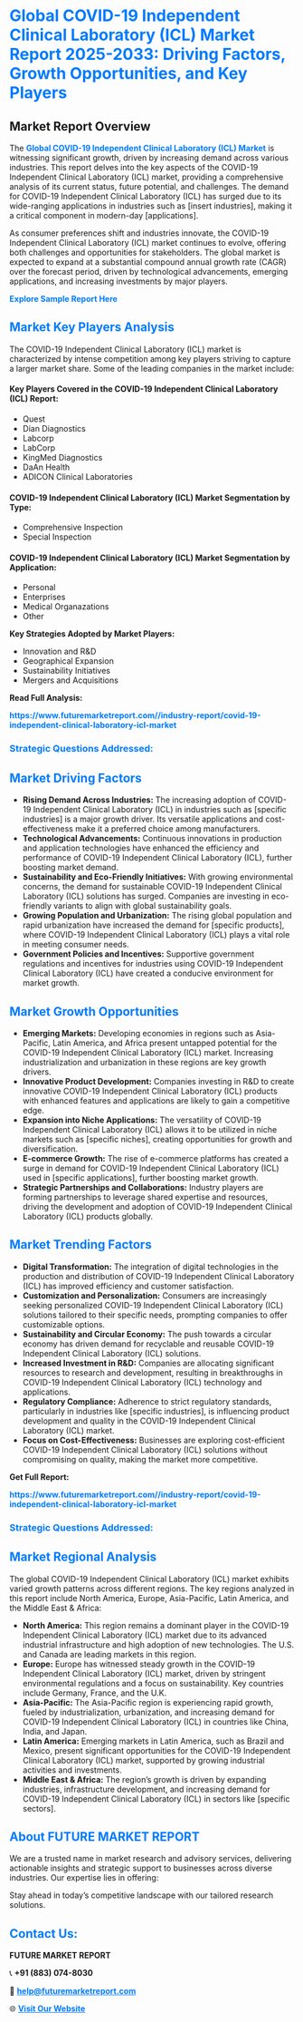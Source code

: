 <h1 style="color: #007BFF;">Global COVID-19 Independent Clinical Laboratory (ICL) Market Report 2025-2033: Driving Factors, Growth Opportunities, and Key Players</h1>

<section id="overview">
<h2>Market Report Overview</h2>
<p>The <a href="https://www.futuremarketreport.com//industry-report/covid-19-independent-clinical-laboratory-icl-market" style="color: #007BFF; text-decoration: none;"><strong>Global COVID-19 Independent Clinical Laboratory (ICL) Market</strong></a> is witnessing significant growth, driven by increasing demand across various industries. This report delves into the key aspects of the COVID-19 Independent Clinical Laboratory (ICL) market, providing a comprehensive analysis of its current status, future potential, and challenges. The demand for COVID-19 Independent Clinical Laboratory (ICL) has surged due to its wide-ranging applications in industries such as [insert industries], making it a critical component in modern-day [applications].</p>
<p>As consumer preferences shift and industries innovate, the COVID-19 Independent Clinical Laboratory (ICL) market continues to evolve, offering both challenges and opportunities for stakeholders. The global market is expected to expand at a substantial compound annual growth rate (CAGR) over the forecast period, driven by technological advancements, emerging applications, and increasing investments by major players.</p>
</section>

<section id="overview">
<p><a href="https://www.futuremarketreport.com//request-sample/reportId=78693" style="color: #007BFF; text-decoration: none;"><strong>Explore Sample Report Here</strong></a></p>
</section>

<section id="key-players">
<h2 style="color: #007BFF;">Market Key Players Analysis</h2>
<p>The COVID-19 Independent Clinical Laboratory (ICL) market is characterized by intense competition among key players striving to capture a larger market share. Some of the leading companies in the market include:</p>
<h4>Key Players Covered in the COVID-19 Independent Clinical Laboratory (ICL) Report:</h4>
<ul><li>Quest</li><li>Dian Diagnostics</li><li>Labcorp</li><li>LabCorp</li><li>KingMed Diagnostics</li><li>DaAn Health</li><li>ADICON Clinical Laboratories</li></ul>
<h4>COVID-19 Independent Clinical Laboratory (ICL) Market Segmentation by Type:</h4>
<ul><li>Comprehensive Inspection</li><li>Special Inspection</li></ul>

<h4>COVID-19 Independent Clinical Laboratory (ICL) Market Segmentation by Application:</h4>
<ul><li>Personal</li><li>Enterprises</li><li>Medical Organazations</li><li>Other</li></ul>
<p><strong>Key Strategies Adopted by Market Players:</strong></p>
<ul>
<li>Innovation and R&D</li>
<li>Geographical Expansion</li>
<li>Sustainability Initiatives</li>
<li>Mergers and Acquisitions</li>
</ul>
</section>

<section>
<p><strong>Read Full Analysis: </strong></p><a href="https://www.futuremarketreport.com//industry-report/covid-19-independent-clinical-laboratory-icl-market" style="color: #007BFF; text-decoration: none;"><strong>https://www.futuremarketreport.com//industry-report/covid-19-independent-clinical-laboratory-icl-market</strong></a>
<h3 style="color: #007BFF;">Strategic Questions Addressed:</h3>
</section>

<section id="driving-factors">
<h2 style="color: #007BFF;">Market Driving Factors</h2>
<ul>
<li><strong>Rising Demand Across Industries:</strong> The increasing adoption of COVID-19 Independent Clinical Laboratory (ICL) in industries such as [specific industries] is a major growth driver. Its versatile applications and cost-effectiveness make it a preferred choice among manufacturers.</li>
<li><strong>Technological Advancements:</strong> Continuous innovations in production and application technologies have enhanced the efficiency and performance of COVID-19 Independent Clinical Laboratory (ICL), further boosting market demand.</li>
<li><strong>Sustainability and Eco-Friendly Initiatives:</strong> With growing environmental concerns, the demand for sustainable COVID-19 Independent Clinical Laboratory (ICL) solutions has surged. Companies are investing in eco-friendly variants to align with global sustainability goals.</li>
<li><strong>Growing Population and Urbanization:</strong> The rising global population and rapid urbanization have increased the demand for [specific products], where COVID-19 Independent Clinical Laboratory (ICL) plays a vital role in meeting consumer needs.</li>
<li><strong>Government Policies and Incentives:</strong> Supportive government regulations and incentives for industries using COVID-19 Independent Clinical Laboratory (ICL) have created a conducive environment for market growth.</li>
</ul>
</section>

<section id="growth-opportunities">
<h2 style="color: #007BFF;">Market Growth Opportunities</h2>
<ul>
<li><strong>Emerging Markets:</strong> Developing economies in regions such as Asia-Pacific, Latin America, and Africa present untapped potential for the COVID-19 Independent Clinical Laboratory (ICL) market. Increasing industrialization and urbanization in these regions are key growth drivers.</li>
<li><strong>Innovative Product Development:</strong> Companies investing in R&D to create innovative COVID-19 Independent Clinical Laboratory (ICL) products with enhanced features and applications are likely to gain a competitive edge.</li>
<li><strong>Expansion into Niche Applications:</strong> The versatility of COVID-19 Independent Clinical Laboratory (ICL) allows it to be utilized in niche markets such as [specific niches], creating opportunities for growth and diversification.</li>
<li><strong>E-commerce Growth:</strong> The rise of e-commerce platforms has created a surge in demand for COVID-19 Independent Clinical Laboratory (ICL) used in [specific applications], further boosting market growth.</li>
<li><strong>Strategic Partnerships and Collaborations:</strong> Industry players are forming partnerships to leverage shared expertise and resources, driving the development and adoption of COVID-19 Independent Clinical Laboratory (ICL) products globally.</li>
</ul>
</section>

<section id="trending-factors">
<h2 style="color: #007BFF;">Market Trending Factors</h2>
<ul>
<li><strong>Digital Transformation:</strong> The integration of digital technologies in the production and distribution of COVID-19 Independent Clinical Laboratory (ICL) has improved efficiency and customer satisfaction.</li>
<li><strong>Customization and Personalization:</strong> Consumers are increasingly seeking personalized COVID-19 Independent Clinical Laboratory (ICL) solutions tailored to their specific needs, prompting companies to offer customizable options.</li>
<li><strong>Sustainability and Circular Economy:</strong> The push towards a circular economy has driven demand for recyclable and reusable COVID-19 Independent Clinical Laboratory (ICL) solutions.</li>
<li><strong>Increased Investment in R&D:</strong> Companies are allocating significant resources to research and development, resulting in breakthroughs in COVID-19 Independent Clinical Laboratory (ICL) technology and applications.</li>
<li><strong>Regulatory Compliance:</strong> Adherence to strict regulatory standards, particularly in industries like [specific industries], is influencing product development and quality in the COVID-19 Independent Clinical Laboratory (ICL) market.</li>
<li><strong>Focus on Cost-Effectiveness:</strong> Businesses are exploring cost-efficient COVID-19 Independent Clinical Laboratory (ICL) solutions without compromising on quality, making the market more competitive.</li>
</ul>
</section>

<section>
<p><strong>Get Full Report: </strong></p><a href="https://www.futuremarketreport.com//industry-report/covid-19-independent-clinical-laboratory-icl-market" style="color: #007BFF; text-decoration: none;"><strong>https://www.futuremarketreport.com//industry-report/covid-19-independent-clinical-laboratory-icl-market</strong></a>
<h3 style="color: #007BFF;">Strategic Questions Addressed:</h3>
</section>


<section id="regional-analysis">
<h2 style="color: #007BFF;">Market Regional Analysis</h2>
<p>The global COVID-19 Independent Clinical Laboratory (ICL) market exhibits varied growth patterns across different regions. The key regions analyzed in this report include North America, Europe, Asia-Pacific, Latin America, and the Middle East & Africa:</p>
<ul>
<li><strong>North America:</strong> This region remains a dominant player in the COVID-19 Independent Clinical Laboratory (ICL) market due to its advanced industrial infrastructure and high adoption of new technologies. The U.S. and Canada are leading markets in this region.</li>
<li><strong>Europe:</strong> Europe has witnessed steady growth in the COVID-19 Independent Clinical Laboratory (ICL) market, driven by stringent environmental regulations and a focus on sustainability. Key countries include Germany, France, and the U.K.</li>
<li><strong>Asia-Pacific:</strong> The Asia-Pacific region is experiencing rapid growth, fueled by industrialization, urbanization, and increasing demand for COVID-19 Independent Clinical Laboratory (ICL) in countries like China, India, and Japan.</li>
<li><strong>Latin America:</strong> Emerging markets in Latin America, such as Brazil and Mexico, present significant opportunities for the COVID-19 Independent Clinical Laboratory (ICL) market, supported by growing industrial activities and investments.</li>
<li><strong>Middle East & Africa:</strong> The region’s growth is driven by expanding industries, infrastructure development, and increasing demand for COVID-19 Independent Clinical Laboratory (ICL) in sectors like [specific sectors].</li>
</ul>
</section>

<footer>
<h2 style="color: #007BFF;">About FUTURE MARKET REPORT</h2>
<p>We are a trusted name in market research and advisory services, delivering actionable insights and strategic support to businesses across diverse industries. Our expertise lies in offering:</p>

<p>Stay ahead in today’s competitive landscape with our tailored research solutions.</p>

<h2 style="color: #007BFF;">Contact Us:</h2>
<p><strong>FUTURE MARKET REPORT</strong></p>
<p>📞 <strong>+91 (883) 074-8030</strong></p>
<p>📧 <strong><a href="mailto:help@futuremarketreport.com" style="color: #007BFF;">help@futuremarketreport.com</a></strong></p>
<p>🌐 <strong><a href="https://www.futuremarketreport.com/" style="color: #007BFF;">Visit Our Website</a></strong></p>
</footer>